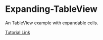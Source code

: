 # Expanding-TableView

An TableView example with expandable cells.

[Tutorial Link](www.codebasecamp.com/2016/12/02/Expandable-TableView/)
